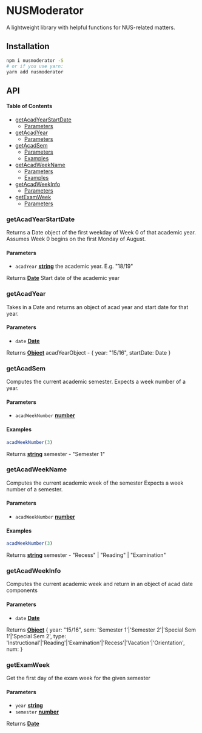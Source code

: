 # NUSModerator

A lightweight library with helpful functions for NUS-related matters.

## Installation

```sh
npm i nusmoderator -S
# or if you use yarn:
yarn add nusmoderator
```

## API

<!-- Generated by documentation.js. Update this documentation by updating the source code. -->

#### Table of Contents

*   [getAcadYearStartDate](#getacadyearstartdate)
    *   [Parameters](#parameters)
*   [getAcadYear](#getacadyear)
    *   [Parameters](#parameters-1)
*   [getAcadSem](#getacadsem)
    *   [Parameters](#parameters-2)
    *   [Examples](#examples)
*   [getAcadWeekName](#getacadweekname)
    *   [Parameters](#parameters-3)
    *   [Examples](#examples-1)
*   [getAcadWeekInfo](#getacadweekinfo)
    *   [Parameters](#parameters-4)
*   [getExamWeek](#getexamweek)
    *   [Parameters](#parameters-5)

### getAcadYearStartDate

Returns a Date object of the first weekday of Week 0 of that academic year.
Assumes Week 0 begins on the first Monday of August.

#### Parameters

*   `acadYear` **[string](https://developer.mozilla.org/docs/Web/JavaScript/Reference/Global_Objects/String)** the academic year. E.g. "18/19"

Returns **[Date](https://developer.mozilla.org/docs/Web/JavaScript/Reference/Global_Objects/Date)** Start date of the academic year

### getAcadYear

Takes in a Date and returns an object of acad year and start date for that year.

#### Parameters

*   `date` **[Date](https://developer.mozilla.org/docs/Web/JavaScript/Reference/Global_Objects/Date)**&#x20;

Returns **[Object](https://developer.mozilla.org/docs/Web/JavaScript/Reference/Global_Objects/Object)** acadYearObject - { year: "15/16", startDate: Date }

### getAcadSem

Computes the current academic semester.
Expects a week number of a year.

#### Parameters

*   `acadWeekNumber` **[number](https://developer.mozilla.org/docs/Web/JavaScript/Reference/Global_Objects/Number)**&#x20;

#### Examples

```javascript
acadWeekNumber(3)
```

Returns **[string](https://developer.mozilla.org/docs/Web/JavaScript/Reference/Global_Objects/String)** semester - "Semester 1"

### getAcadWeekName

Computes the current academic week of the semester
Expects a week number of a semester.

#### Parameters

*   `acadWeekNumber` **[number](https://developer.mozilla.org/docs/Web/JavaScript/Reference/Global_Objects/Number)**&#x20;

#### Examples

```javascript
acadWeekNumber(3)
```

Returns **[string](https://developer.mozilla.org/docs/Web/JavaScript/Reference/Global_Objects/String)** semester - "Recess" | "Reading" | "Examination"

### getAcadWeekInfo

Computes the current academic week and return in an object of acad date components

#### Parameters

*   `date` **[Date](https://developer.mozilla.org/docs/Web/JavaScript/Reference/Global_Objects/Date)**&#x20;

Returns **[Object](https://developer.mozilla.org/docs/Web/JavaScript/Reference/Global_Objects/Object)** {
year: "15/16",
sem: 'Semester 1'|'Semester 2'|'Special Sem 1'|'Special Sem 2',
type: 'Instructional'|'Reading'|'Examination'|'Recess'|'Vacation'|'Orientation',
num: <weekNum>
}

### getExamWeek

Get the first day of the exam week for the given semester

#### Parameters

*   `year` **[string](https://developer.mozilla.org/docs/Web/JavaScript/Reference/Global_Objects/String)**&#x20;
*   `semester` **[number](https://developer.mozilla.org/docs/Web/JavaScript/Reference/Global_Objects/Number)**&#x20;

Returns **[Date](https://developer.mozilla.org/docs/Web/JavaScript/Reference/Global_Objects/Date)**&#x20;
